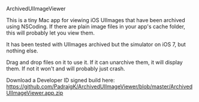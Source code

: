 ArchivedUIImageViewer

This is a tiny Mac app for viewing iOS UIImages that have been archived using NSCoding. If there are plain image files in your app's cache folder, this will probably let you view them.

It has been tested with UIImages archived but the simulator on iOS 7, but nothing else. 

Drag and drop files on it to use it. If it can unarchive them, it will display them. If not it won't and will probably just crash.

Download a Developer ID signed build here:
https://github.com/PadraigK/ArchivedUIImageViewer/blob/master/ArchivedUIImageViewer.app.zip
